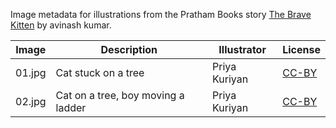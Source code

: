 Image metadata for illustrations from the Pratham Books story [The Brave Kitten](https://storyweaver.org.in/stories/2443-the-brave-kitten) by avinash kumar.

Image | Description | Illustrator | License
----- | ----------- | ----------- | -------
01.jpg | Cat stuck on a tree | Priya Kuriyan | [CC-BY](https://creativecommons.org/licenses/by/4.0/)
02.jpg | Cat on a tree, boy moving a ladder | Priya Kuriyan | [CC-BY](https://creativecommons.org/licenses/by/4.0/)